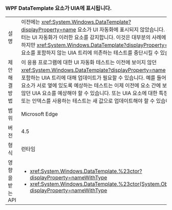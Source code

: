 ### <a name="wpf-datatemplate-elements-are-now-visible-to-uia"></a>WPF DataTemplate 요소가 UIA에 표시됩니다.

|   |   |
|---|---|
|설명|이전에는 <xref:System.Windows.DataTemplate?displayProperty=name> 요소가 UI 자동화에 표시되지 않았습니다. 4.5부터는 UI 자동화가 이러한 요소를 감지합니다. 이것은 대부분의 사례에 유용하지만 <xref:System.Windows.DataTemplate?displayProperty=name> 요소를 포함하지 않는 UIA 트리에 의존하는 테스트를 중단시킬 수 있습니다.|
|제안 해결 방법|이 응용 프로그램에 대한 UI 자동화 테스트는 이전에 보이지 않던 <xref:System.Windows.DataTemplate?displayProperty=name> 요소를 포함하는 UIA 트리에 대해 업데이트가 필요할 수 있습니다. 예를 들어 일부 요소가 서로 옆에 있도록 예상하는 테스트는 이제 이전에 요소 간에 보이지 않던 UIA 요소를 예상해야 할 수 있습니다. 또는 UIA 요소에 대한 특정 개수 또는 인덱스를 사용하는 테스트는 새 값으로 업데이트해야 할 수 있습니다.|
|범위|Microsoft Edge|
|버전|4.5|
|형식|런타임|
|영향을 받는 API|<ul><li><xref:System.Windows.DataTemplate.%23ctor?displayProperty=nameWithType></li><li><xref:System.Windows.DataTemplate.%23ctor(System.Object)?displayProperty=nameWithType></li></ul>|

